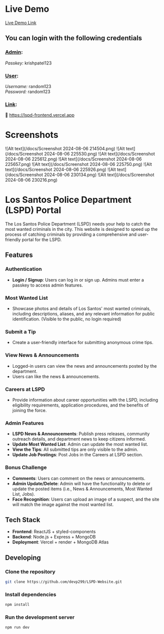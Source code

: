 # Live Demo

[Live Demo Link](https://github.com/yourusername/LSPD-Portal/assets/yourdemoid)

## You can login with the following credentials

### <u>Admin</u>:

*Passkey:* krishpatel123

### <u>User</u>:

*Username:* random123
<br/>
*Password:* random123

### <u>Link</u>:

🔴 https://lspd-frontend.vercel.app

# Screenshots

![Alt text](/docs/Screenshot 2024-08-06 214504.png)
![Alt text](/docs/Screenshot 2024-08-06 225530.png)
![Alt text](/docs/Screenshot 2024-08-06 225612.png)
![Alt text](/docs/Screenshot 2024-08-06 225657.png)
![Alt text](/docs/Screenshot 2024-08-06 225750.png)
![Alt text](/docs/Screenshot 2024-08-06 225926.png)
![Alt text](/docs/Screenshot 2024-08-06 230134.png)
![Alt text](/docs/Screenshot 2024-08-06 230216.png)

# Los Santos Police Department (LSPD) Portal

The Los Santos Police Department (LSPD) needs your help to catch the most wanted criminals in the city. This website is designed to speed up the process of catching criminals by providing a comprehensive and user-friendly portal for the LSPD.

## Features

### Authentication
- **Login / Signup**: Users can log in or sign up. Admins must enter a passkey to access admin features.

### Most Wanted List
- Showcase photos and details of Los Santos' most wanted criminals, including descriptions, aliases, and any relevant information for public identification. (Visible to the public, no login required)

### Submit a Tip
- Create a user-friendly interface for submitting anonymous crime tips.

### View News & Announcements
- Logged-in users can view the news and announcements posted by the department.
- Users can like the news & announcements.

### Careers at LSPD
- Provide information about career opportunities with the LSPD, including eligibility requirements, application procedures, and the benefits of joining the force.

### Admin Features
- **LSPD News & Announcements**: Publish press releases, community outreach details, and department news to keep citizens informed.
- **Update Most Wanted List**: Admin can update the most wanted list.
- **View the Tips**: All submitted tips are only visible to the admin.
- **Update Job Postings**: Post Jobs in the Careers at LSPD section.

### Bonus Challenge
- **Comments**: Users can comment on the news or announcements.
- **Admin Update/Delete**: Admin will have the functionality to delete or update the posted items (i.e., News & Announcements, Most Wanted List, Jobs).
- **Face Recognition**: Users can upload an image of a suspect, and the site will match the image against the most wanted list.

## Tech Stack
- **Frontend**: ReactJS + styled-components
- **Backend**: Node.js + Express + MongoDB
- **Deployment**: Vercel + render + MongoDB Atlas

## Developing

### Clone the repository

```bash
git clone https://github.com/devp299/LSPD-Website.git
```

### Install dependencies

```bash
npm install
```

### Run the development server

```bash
npm run dev
```
